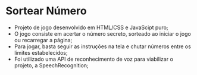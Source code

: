 # Sortear Número

- Projeto de jogo desenvolvido em HTML/CSS e JavaScipt puro;
- O jogo consiste em acertar o número secreto, sorteado ao iniciar o jogo ou recarregar a página;
- Para jogar, basta seguir as instruções na tela e chutar números entre os limites estabelecidos;
- Foi utilizado uma API de reconhecimento de voz para viabilizar o projeto, a SpeechRecognition;

